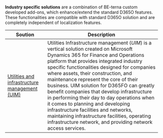 **Industry specific solutions** are a combination of BE-terna custom developed add-ons, which enhance/extend the standard D365O features. These functionalities are compatible with standard D365O solution and are completely independent of localization features. 

|**Soution** | **Description** 
|--|--|
|[Utilities and infrastructure management (UIM)](/Help/Standalone-solutions-\(Suite\)/Advanced-Banking)|Utilities Infrastructure management (_UIM_) is a vertical solution created on Microsoft Dynamics 365 for Finance and Operations platform that provides integrated industry specific functionalities designed for companies where assets, their construction, and maintenance represent the core of their business. UIM solution for D365FO can greatly benefit companies that develop infrastructure in performing their day to day operations when it comes to planning and developing infrastructure facilities and networks, maintaining infrastructure facilities, operating infrastructure network, and providing network access services.|

